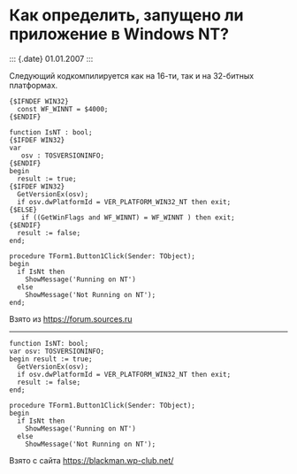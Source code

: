 Как определить, запущено ли приложение в Windows NT?
====================================================

::: {.date}
01.01.2007
:::

Следующий кодкомпилируется как на 16-ти, так и на 32-битных платформах.

    {$IFNDEF WIN32} 
      const WF_WINNT = $4000; 
    {$ENDIF} 
     
    function IsNT : bool; 
    {$IFDEF WIN32} 
    var 
       osv : TOSVERSIONINFO; 
    {$ENDIF} 
    begin 
      result := true; 
    {$IFDEF WIN32} 
      GetVersionEx(osv); 
      if osv.dwPlatformId = VER_PLATFORM_WIN32_NT then exit; 
    {$ELSE} 
       if ((GetWinFlags and WF_WINNT) = WF_WINNT ) then exit; 
    {$ENDIF} 
      result := false; 
    end; 
     
    procedure TForm1.Button1Click(Sender: TObject); 
    begin 
      if IsNt then 
        ShowMessage('Running on NT') 
      else 
        ShowMessage('Not Running on NT'); 
    end;

Взято из <https://forum.sources.ru>

------------------------------------------------------------------------

    function IsNT: bool;
    var osv: TOSVERSIONINFO;
    begin result := true;
      GetVersionEx(osv);
      if osv.dwPlatformId = VER_PLATFORM_WIN32_NT then exit;
      result := false;
    end;
     
    procedure TForm1.Button1Click(Sender: TObject);
    begin
      if IsNt then
        ShowMessage('Running on NT')
      else
        ShowMessage('Not Running on NT');

Взято с сайта <https://blackman.wp-club.net/>
